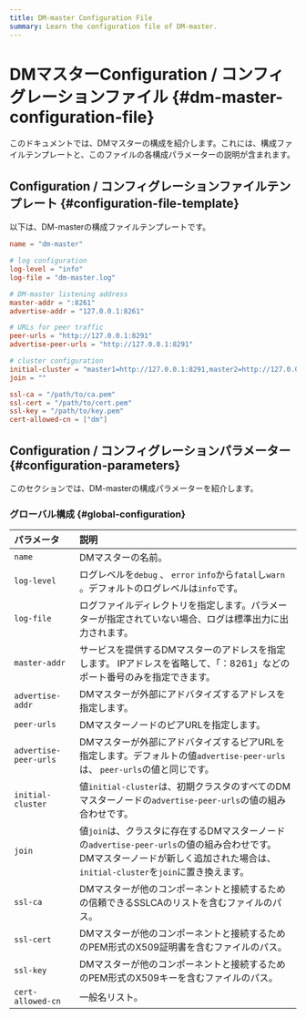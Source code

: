 ```yaml
---
title: DM-master Configuration File
summary: Learn the configuration file of DM-master.
---
```


# DMマスターConfiguration / コンフィグレーションファイル {#dm-master-configuration-file}

このドキュメントでは、DMマスターの構成を紹介します。これには、構成ファイルテンプレートと、このファイルの各構成パラメーターの説明が含まれます。

## Configuration / コンフィグレーションファイルテンプレート {#configuration-file-template}

以下は、DM-masterの構成ファイルテンプレートです。

```toml
name = "dm-master"

# log configuration
log-level = "info"
log-file = "dm-master.log"

# DM-master listening address
master-addr = ":8261"
advertise-addr = "127.0.0.1:8261"

# URLs for peer traffic
peer-urls = "http://127.0.0.1:8291"
advertise-peer-urls = "http://127.0.0.1:8291"

# cluster configuration
initial-cluster = "master1=http://127.0.0.1:8291,master2=http://127.0.0.1:8292,master3=http://127.0.0.1:8293"
join = ""

ssl-ca = "/path/to/ca.pem"
ssl-cert = "/path/to/cert.pem"
ssl-key = "/path/to/key.pem"
cert-allowed-cn = ["dm"]
```

## Configuration / コンフィグレーションパラメーター {#configuration-parameters}

このセクションでは、DM-masterの構成パラメーターを紹介します。

### グローバル構成 {#global-configuration}

| パラメータ                 | 説明                                                                                                                   |
| :-------------------- | :------------------------------------------------------------------------------------------------------------------- |
| `name`                | DMマスターの名前。                                                                                                           |
| `log-level`           | ログレベルを`debug` 、 `error` `info`から`fatal`し`warn` 。デフォルトのログレベルは`info`です。                                                |
| `log-file`            | ログファイルディレクトリを指定します。パラメーターが指定されていない場合、ログは標準出力に出力されます。                                                                 |
| `master-addr`         | サービスを提供するDMマスターのアドレスを指定します。 IPアドレスを省略して、「：8261」などのポート番号のみを指定できます。                                                    |
| `advertise-addr`      | DMマスターが外部にアドバタイズするアドレスを指定します。                                                                                        |
| `peer-urls`           | DMマスターノードのピアURLを指定します。                                                                                               |
| `advertise-peer-urls` | DMマスターが外部にアドバタイズするピアURLを指定します。デフォルトの値`advertise-peer-urls`は、 `peer-urls`の値と同じです。                                     |
| `initial-cluster`     | 値`initial-cluster`は、初期クラスタのすべてのDMマスターノードの`advertise-peer-urls`の値の組み合わせです。                                            |
| `join`                | 値`join`は、クラスタに存在するDMマスターノードの`advertise-peer-urls`の値の組み合わせです。 DMマスターノードが新しく追加された場合は、 `initial-cluster`を`join`に置き換えます。 |
| `ssl-ca`              | DMマスターが他のコンポーネントと接続するための信頼できるSSLCAのリストを含むファイルのパス。                                                                    |
| `ssl-cert`            | DMマスターが他のコンポーネントと接続するためのPEM形式のX509証明書を含むファイルのパス。                                                                     |
| `ssl-key`             | DMマスターが他のコンポーネントと接続するためのPEM形式のX509キーを含むファイルのパス。                                                                      |
| `cert-allowed-cn`     | 一般名リスト。                                                                                                              |

